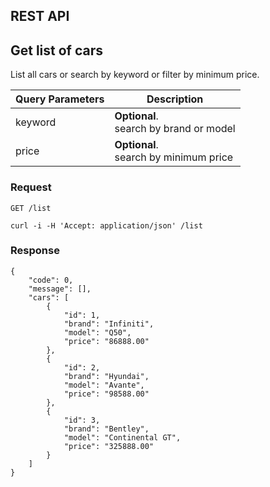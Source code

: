 ## REST API

## Get list of cars

List all cars or search by keyword or filter by minimum price.

| Query Parameters | Description |
| ------------- | ------------- |
| keyword  | **Optional**.<br/>search by brand or model |
| price  | **Optional**.<br/>search by minimum price  |

### Request

`GET /list`

    curl -i -H 'Accept: application/json' /list

### Response

```
{
    "code": 0,
    "message": [],
    "cars": [
        {
            "id": 1,
            "brand": "Infiniti",
            "model": "Q50",
            "price": "86888.00"
        },
        {
            "id": 2,
            "brand": "Hyundai",
            "model": "Avante",
            "price": "98588.00"
        },
        {
            "id": 3,
            "brand": "Bentley",
            "model": "Continental GT",
            "price": "325888.00"
        }
    ]
}
```
